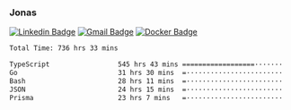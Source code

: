 ### Jonas
[![Linkedin Badge](https://img.shields.io/badge/-Jonas%20Neto-9933F7?style=flat-square&logo=Linkedin&logoColor=white&link=https://www.linkedin.com/in/jonas-nogueira-neto/)](https://www.linkedin.com/in/jonas-nogueira-neto/)
[![Gmail Badge](https://img.shields.io/badge/-nogueiraneto.jonas@gmail.com-9933F7?style=flat-square&logo=Gmail&logoColor=white&link=mailto:nogueiraneto.jonas@gmail.com)](mailto:nogueiraneto.jonas@gmail.com)
[![Docker Badge](https://img.shields.io/badge/-DockerHub-9933F7?style=flat-square&logo=Docker&logoColor=white&link=https://hub.docker.com/u/jonasssneto)](https://hub.docker.com/u/jonasssneto)


<!--START_SECTION:waka-->

```txt
Total Time: 736 hrs 33 mins

TypeScript                 545 hrs 43 mins ==================·······   73.31 %
Go                         31 hrs 30 mins  =························   04.23 %
Bash                       28 hrs 11 mins  =························   03.79 %
JSON                       24 hrs 15 mins  =························   03.26 %
Prisma                     23 hrs 7 mins   =························   03.11 %
```

<!--END_SECTION:waka-->
###
